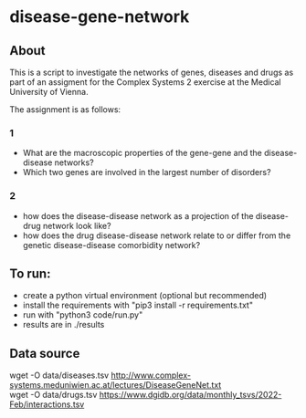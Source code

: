 # disease-gene-network

## About

This is a script to investigate the networks of genes, diseases and drugs as part of an assigment for the Complex Systems 2 exercise at the Medical University of Vienna.

The assignment is as follows:

### 1
- What are the macroscopic properties of the gene-gene and the disease-disease networks?
- Which two genes are involved in the largest number of disorders?

### 2
- how does the disease-disease network as a projection of the disease-drug network look like?
- how does the drug disease-disease network relate to or differ from the genetic disease-disease  comorbidity network?

## To run:
- create a python virtual environment (optional but recommended)
- install the requirements with "pip3 install -r requirements.txt"
- run with "python3 code/run.py"
- results are in ./results

## Data source
wget -O data/diseases.tsv http://www.complex-systems.meduniwien.ac.at/lectures/DiseaseGeneNet.txt  
wget -O data/drugs.tsv https://www.dgidb.org/data/monthly_tsvs/2022-Feb/interactions.tsv
